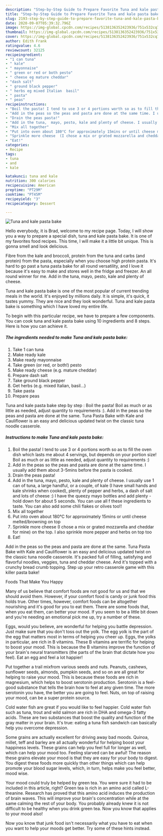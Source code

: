```yaml
---
description: "Step-by-Step Guide to Prepare Favorite Tuna and kale pasta bake"
title: "Step-by-Step Guide to Prepare Favorite Tuna and kale pasta bake"
slug: 2193-step-by-step-guide-to-prepare-favorite-tuna-and-kale-pasta-bake
date: 2020-09-07T05:39:32.796Z
image: https://img-global.cpcdn.com/recipes/5138136352423936/751x532cq70/tuna-and-kale-pasta-bake-recipe-main-photo.jpg
thumbnail: https://img-global.cpcdn.com/recipes/5138136352423936/751x532cq70/tuna-and-kale-pasta-bake-recipe-main-photo.jpg
cover: https://img-global.cpcdn.com/recipes/5138136352423936/751x532cq70/tuna-and-kale-pasta-bake-recipe-main-photo.jpg
author: Edith Frank
ratingvalue: 4.6
reviewcount: 32125
recipeingredient:
- "1 can tuna"
- " kale"
- " mayonnaise"
- " green or red or both pesto"
- " cheese eg mature cheddar"
- "dash salt"
- " ground black pepper"
- " herbs eg mixed Italian  basil"
- " pasta"
- " peas"
recipeinstructions:
- "Boil the pasta! I tend to use 3 or 4 portions worth so as to fill the oven dish which lasts me about 4 servings, but depends on your portion size! Boil as much or as little as needed, adjust quantity to requirements :)"
- "Add in the peas so the peas and pasta are done at the same time. I usually add them about 3-5mins before the pasta is cooked."
- "Drain the peas pasta!"
- "Add in the tuna,  mayo, pesto, kale and plenty of cheese. I usually use 1 can of tuna, a large handful, or a couple, of kale (I have small hands and kale shrinks when cooked), plenty of pepper and herbs, a dash of salt and lots of cheese :) I have the queezy mayo bottles and add plenty - hold down for about 5 seconds. You can use all f these ingredients to taste.  You can also add some chili flakes or olives too!!"
- "Mix all together"
- "Put into oven about 180°C for approximately 15mins or until cheese melted/browning on top"
- "Sprinkle more cheese  (I chose a mix or grated mozzarella and cheddar for mine) on the top. I also sprinkle more pepper and herbs on top too"
- "Eat!"
categories:
- Recipe
tags:
- tuna
- and
- kale

katakunci: tuna and kale 
nutrition: 300 calories
recipecuisine: American
preptime: "PT29M"
cooktime: "PT45M"
recipeyield: "3"
recipecategory: Dessert

---
```



![Tuna and kale pasta bake](https://img-global.cpcdn.com/recipes/5138136352423936/751x532cq70/tuna-and-kale-pasta-bake-recipe-main-photo.jpg)

Hello everybody, it is Brad, welcome to my recipe page. Today, I will show you a way to prepare a special dish, tuna and kale pasta bake. It is one of my favorites food recipes. This time, I will make it a little bit unique. This is gonna smell and look delicious.

Fibre from the kale and broccoli, protein from the tuna and carbs (and protein) from the pasta, especially when you choose high protein pasta. It&#39;s hard to go past a tuna pasta bake for all round versatility, and I love it because it&#39;s easy to make and stores well in the fridge and freezer. An all round winner for me. Add in the tuna, mayo, pesto, kale and plenty of cheese.

Tuna and kale pasta bake is one of the most popular of current trending meals in the world. It's enjoyed by millions daily. It is simple, it's quick, it tastes yummy. They are nice and they look wonderful. Tuna and kale pasta bake is something which I have loved my entire life.


To begin with this particular recipe, we have to prepare a few components. You can cook tuna and kale pasta bake using 10 ingredients and 8 steps. Here is how you can achieve it.

<!--inarticleads1-->

##### The ingredients needed to make Tuna and kale pasta bake:

1. Take 1 can tuna
1. Make ready  kale
1. Make ready  mayonnaise
1. Take  green (or red, or both!) pesto
1. Make ready  cheese (e.g. mature cheddar)
1. Prepare dash salt
1. Take  ground black pepper
1. Get  herbs (e.g. mixed Italian,  basil...)
1. Take  pasta
1. Prepare  peas


Tuna and kale pasta bake step by step : Boil the pasta! Boil as much or as little as needed, adjust quantity to requirements :). Add in the peas so the peas and pasta are done at the same. Tuna Pasta Bake with Kale and Cauliflower is an easy and delicious updated twist on the classic tuna noodle casserole. 

<!--inarticleads2-->

##### Instructions to make Tuna and kale pasta bake:

1. Boil the pasta! I tend to use 3 or 4 portions worth so as to fill the oven dish which lasts me about 4 servings, but depends on your portion size! Boil as much or as little as needed, adjust quantity to requirements :)
1. Add in the peas so the peas and pasta are done at the same time. I usually add them about 3-5mins before the pasta is cooked.
1. Drain the peas pasta!
1. Add in the tuna,  mayo, pesto, kale and plenty of cheese. I usually use 1 can of tuna, a large handful, or a couple, of kale (I have small hands and kale shrinks when cooked), plenty of pepper and herbs, a dash of salt and lots of cheese :) I have the queezy mayo bottles and add plenty - hold down for about 5 seconds. You can use all f these ingredients to taste.  You can also add some chili flakes or olives too!!
1. Mix all together
1. Put into oven about 180°C for approximately 15mins or until cheese melted/browning on top
1. Sprinkle more cheese  (I chose a mix or grated mozzarella and cheddar for mine) on the top. I also sprinkle more pepper and herbs on top too
1. Eat!


Add in the peas so the peas and pasta are done at the same. Tuna Pasta Bake with Kale and Cauliflower is an easy and delicious updated twist on the classic tuna noodle casserole. It&#39;s packed full of filling, satisfying and flavorful noodles, veggies, tuna and cheddar cheese. And it&#39;s topped with a crunchy bread crumb topping. Step up your retro casserole game with this killer pasta bake! 

Foods That Make You Happy


Many of us believe that comfort foods are not good for us and that we should avoid them. However, if your comfort food is candy or junk food this holds true. Other times, however, comfort foods can be altogether nourishing and it's good for you to eat them. There are some foods that, when you eat them, can better your mood. If you seem to be a little bit down and you're needing an emotional pick me up, try a number of these.

Eggs, would you believe, are wonderful for helping you battle depression. Just make sure that you don't toss out the yolk. The egg yolk is the part of the egg that matters most in terms of helping you cheer up. Eggs, the yolks in particular, are rich in B vitamins. These B vitamins are terrific for helping to boost your mood. This is because the B vitamins improve the function of your brain's neural transmitters (the parts of the brain that dictate how you feel). Eat an egg and feel a lot happier!

Put together a trail mixfrom various seeds and nuts. Peanuts, cashews, sunflower seeds, almonds, pumpkin seeds, and so on are all great for helping to raise your mood. This is because these foods are rich in magnesium, which helps to boost serotonin production. Serotonin is a feel-good substance that tells the brain how to feel at any given time. The more serotonin you have, the better you are going to feel. Nuts, on top of raising your mood, can be a super protein source.

Cold water fish are great if you would like to feel happier. Cold water fish such as tuna, trout and wild salmon are rich in DHA and omega-3 fatty acids. These are two substances that boost the quality and function of the gray matter in your brain. It's true: eating a tuna fish sandwich can basically help you overcome depression. 

Some grains are actually excellent for driving away bad moods. Quinoa, millet, teff and barley are all actually wonderful for helping boost your happiness levels. These grains can help you feel full for longer as well, which can help your mood too. Feeling starved can be awful! The reason these grains elevate your mood is that they are easy for your body to digest. You digest these foods more quickly than other things which can help promote your blood sugar levels, which, in turn, helps make you feel better, mood wise.

Your mood could truly be helped by green tea. You were sure it had to be included in this article, right? Green tea is rich in an amino acid called L-theanine. Research has proved that this amino acid induces the production of brain waves. This will improve your brain's concentration while at the same calming the rest of your body. You probably already knew it is not difficult to be healthy when you drink green tea. Now you know that applies to your mood also!

Now you know that junk food isn't necessarily what you have to eat when you want to help your moods get better. Try  some  of  these  hints  instead.

